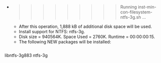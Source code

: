 * >>>>>>>>> Running inst-min-con-filesystem-ntfs-3g.sh ...
  * After this operation, 1,888 kB of additional disk space will be used.
  * Install support for NTFS: ntfs-3g.
  * Disk size = 940564K. Space Used = 2760K. Runtime = 00:00:00:15.
  * The following NEW packages will be installed:
  ```bash
libntfs-3g883 ntfs-3g
  ```

